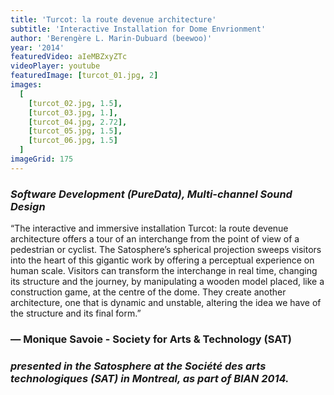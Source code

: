 ```yaml
---
title: 'Turcot: la route devenue architecture'
subtitle: 'Interactive Installation for Dome Envrionment'
author: 'Berengère L. Marin-Dubuard (beewoo)'
year: '2014'
featuredVideo: aIeMBZxyZTc
videoPlayer: youtube
featuredImage: [turcot_01.jpg, 2]
images:
  [
    [turcot_02.jpg, 1.5],
    [turcot_03.jpg, 1.],
    [turcot_04.jpg, 2.72],
    [turcot_05.jpg, 1.5],
    [turcot_06.jpg, 1.5]
  ]
imageGrid: 175
---
```


### _Software Development (PureData), Multi-channel Sound Design_

“The interactive and immersive installation Turcot: la route devenue architecture offers a tour of an interchange from the point of view of a pedestrian or cyclist. The Satosphere’s spherical projection sweeps visitors into the heart of this gigantic work by offering a perceptual experience on human scale. Visitors can transform the interchange in real time, changing its structure and the journey, by manipulating a wooden model placed, like a construction game, at the centre of the dome. They create another architecture, one that is dynamic and unstable, altering the idea we have of the structure and its final form.”

### — Monique Savoie - Society for Arts & Technology (SAT)

### _presented in the Satosphere at the Société des arts technologiques (SAT) in Montreal, as part of BIAN 2014._
